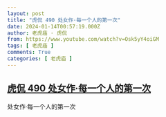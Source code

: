 ```yaml
---
layout: post
title: "虎侃 490 处女作·每一个人的第一次"
date: 2024-01-14T00:57:19.000Z
author: 老虎庙 · 虎侃
from: https://www.youtube.com/watch?v=Osk5yY4oiGM
tags: [ 老虎庙 ]
comments: True
categories: [ 老虎庙 ]
---
```

<!--1705193839000-->
[虎侃 490 处女作·每一个人的第一次](https://www.youtube.com/watch?v=Osk5yY4oiGM)
------

<div>
处女作·每一个人的第一次
</div>
